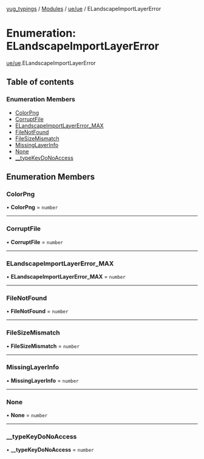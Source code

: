 [yug_typings](../README.md) / [Modules](../modules.md) / [ue/ue](../modules/ue_ue.md) / ELandscapeImportLayerError

# Enumeration: ELandscapeImportLayerError

[ue/ue](../modules/ue_ue.md).ELandscapeImportLayerError

## Table of contents

### Enumeration Members

- [ColorPng](ue_ue.ELandscapeImportLayerError.md#colorpng)
- [CorruptFile](ue_ue.ELandscapeImportLayerError.md#corruptfile)
- [ELandscapeImportLayerError\_MAX](ue_ue.ELandscapeImportLayerError.md#elandscapeimportlayererror_max)
- [FileNotFound](ue_ue.ELandscapeImportLayerError.md#filenotfound)
- [FileSizeMismatch](ue_ue.ELandscapeImportLayerError.md#filesizemismatch)
- [MissingLayerInfo](ue_ue.ELandscapeImportLayerError.md#missinglayerinfo)
- [None](ue_ue.ELandscapeImportLayerError.md#none)
- [\_\_typeKeyDoNoAccess](ue_ue.ELandscapeImportLayerError.md#__typekeydonoaccess)

## Enumeration Members

### ColorPng

• **ColorPng** = `number`

___

### CorruptFile

• **CorruptFile** = `number`

___

### ELandscapeImportLayerError\_MAX

• **ELandscapeImportLayerError\_MAX** = `number`

___

### FileNotFound

• **FileNotFound** = `number`

___

### FileSizeMismatch

• **FileSizeMismatch** = `number`

___

### MissingLayerInfo

• **MissingLayerInfo** = `number`

___

### None

• **None** = `number`

___

### \_\_typeKeyDoNoAccess

• **\_\_typeKeyDoNoAccess** = `number`
